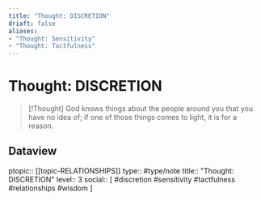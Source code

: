 ```yaml
---
title: "Thought: DISCRETION"
driaft: false
aliases:
- "Thought: Sensitivity"
- "Thought: Tactfulness"
---
```

# Thought: DISCRETION
> [!Thought]
> God knows things about the people around you that you have no idea of; if one of those things comes to light, it is for a reason.

## Dataview
ptopic:: [[topic-RELATIONSHIPS]]
type:: #type/note
title:: "Thought: DISCRETION"
level:: 3
social:: [ #discretion #sensitivity #tactfulness #relationships #wisdom ]